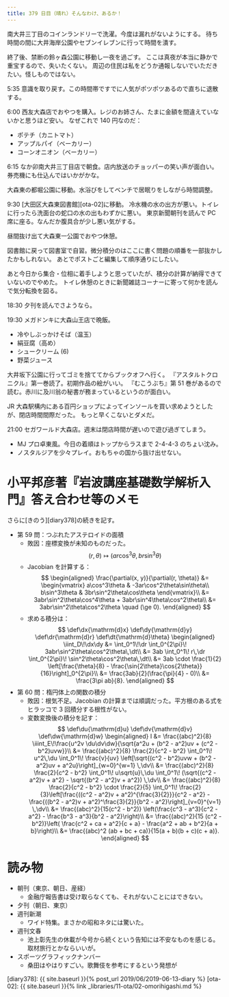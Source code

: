 ```yaml
---
title: 379 日目（晴れ）そんなわけ、あるか！
---
```


南大井三丁目のコインランドリーで洗濯。今度は漏れがないようにする。
待ち時間の間に大井海岸公園やセブンイレブンに行って時間を潰す。

終了後、禁断の鈴ヶ森公園に移動し一夜を過ごす。
ここは真夜が本当に静かで重宝するので、失いたくない。
周辺の住民は私をどうか通報しないでいただきたい。怪しものではない。

5:35 意識を取り戻す。この時間帯ですでに人気がポツポツあるので直ちに退散する。

6:00 西友大森店でおやつを購入。レジのお姉さん、たまに金額を間違えていないかと思うほど安い。
なぜこれで 140 円なのだ：
* ポテチ（カニトマト）
* アップルパイ（ベーカリー）
* コーンオニオン（ベーカリー）

6:15 なか卯南大井三丁目店で朝食。店内放送のチョッパーの笑い声が面白い。券売機にも仕込んではいかがかな。

大森東の都堀公園に移動。水浴びをしてベンチで居眠りをしながら時間調整。

9:30 [大田区大森東図書館][ota-02]に移動。
冷水機の水の出方が悪い。トイレに行ったら洗面台の蛇口の水の出もわずかに悪い。
東京新聞朝刊を読んで PC 席に座る。なんだか腹具合が少し悪い気がする。

昼間抜け出て大森東一公園でおやつ休憩。

図書館に戻って図書室で自習。微分積分のはここに書く問題の順番を一部抜かしたかもしれない。
あとでポストごと編集して順序通りにしたい。

あと今日から集合・位相に着手しようと思っていたが、積分の計算が納得できていないのでやめた。
トイレ休憩のときに新聞雑誌コーナーに寄って何かを読んで気分転換を図る。

18:30 夕刊を読んでさようなら。

19:30 メガドンキに大森山王店で晩飯。
* 冷やしぶっかけそば（温玉）
* 絹豆腐（高め）
* シュークリーム (6)
* 野菜ジュース

大井坂下公園に行ってゴミを捨ててからブックオフへ行く。
『アスタルトクロニクル』第一巻読了。初期作品の絵がいい。
『むこうぶち』第 51 巻があるので読む。赤川に及川翁の秘書が務まっているというのが面白い。

JR 大森駅構内にある百円ショップによってインソールを買い求めようとしたが、閉店時間間際だった。
もっと早くこないとダメだ。

21:00 セガワールド大森店。週末は閉店時間が遅いので遊び過ぎてしまう。
* MJ プロ卓東風。今日の着順はトップからラスまで 2-4-4-3 のちょい沈み。
* ノスタルジアを少々プレイ。おもちゃの国から抜け出せない。

# 小平邦彦著『岩波講座基礎数学解析入門』答え合わせ等のメモ

さらに[きのう][diary378]の続きを記す。

* 第 59 問：つぶれたアステロイドの面積
  * 敗因：座標変換が未知のものだった。
    $$
    (r, \theta) \longmapsto (ar\cos^3\theta, br\sin^3\theta)
    $$
  * Jacobian を計算する：
    $$
    \begin{aligned}
    \frac{\partial(x, y)}{\partial(r, \theta)} &= \begin{vmatrix}
        a\cos^3\theta & -3ar\cos^2\theta\sin\theta\\
        b\sin^3\theta & 3br\sin^2\theta\cos\theta
    \end{vmatrix}\\
    &= 3abr\sin^2\theta\cos^4\theta + 3abr\sin^4\theta\cos^2\theta\\
    &= 3abr\sin^2\theta\cos^2\theta \quad (\ge 0).
    \end{aligned}
    $$
  * 求める積分は：
    $$
    \def\dx{\mathrm{d}x}
    \def\dy{\mathrm{d}y}
    \def\dr{\mathrm{d}r}
    \def\dt{\mathrm{d}\theta}
    \begin{aligned}
    \iint_D\!\dx\dy &= \int_0^1\!\dr \int_0^{2\pi}\! 3abr\sin^2\theta\cos^2\theta\,\dt\\
    &= 3ab \int_0^1\! r\,\dr \int_0^{2\pi}\! \sin^2\theta\cos^2\theta\,\dt\\
    &= 3ab \cdot \frac{1}{2} \left[\frac{\theta}{8} - \frac{\sin{2\theta}\cos{2\theta}}{16}\right]_0^{2\pi}\\
    &= \frac{3ab}{2}(\frac{\pi}{4} - 0)\\
    &= \frac{3\pi ab}{8}.
    \end{aligned}
    $$
* 第 60 問：楕円体上の関数の積分
  * 敗因：根気不足。Jacobian の計算までは順調だった。平方根のある式をヒラッコで 3 回積分する根性がない。
  * 変数変換後の積分を記す：
    $$
    \def\du{\mathrm{d}u}
    \def\dv{\mathrm{d}v}
    \def\dw{\mathrm{d}w}
    \begin{aligned}
    I &= \frac{(abc)^2}{8} \iiint_E\!\frac{u^2v \du\dv\dw}{\sqrt{a^2u + (b^2 - a^2)uv + (c^2 - b^2)uvw}}\\
    &= \frac{(abc)^2}{8} \frac{2}{c^2 - b^2}
      \int_0^1\! u^2\,\du
      \int_0^1\! \frac{v}{uv}
      \left[\sqrt{(c^2 - b^2)uvw + (b^2 - a^2)uv + a^2u}\right]_{w=0}^{w=1}
      \,\dv\\
    &= \frac{(abc)^2}{8} \frac{2}{c^2 - b^2}
      \int_0^1\! u\sqrt{u}\,\du
      \int_0^1\! (\sqrt{(c^2 - a^2)v + a^2} - \sqrt{(b^2 - a^2)v + a^2})
      \,\dv\\
    &= \frac{(abc)^2}{8} \frac{2}{c^2 - b^2}
      \cdot \frac{2}{5}
      \int_0^1\! \frac{2}{3}\left[\frac{((c^2 - a^2)v + a^2)^{\frac{3}{2}}}{c^2 - a^2} - \frac{((b^2 - a^2)v + a^2)^\frac{3}{2}}{b^2 - a^2}\right]_{v=0}^{v=1}
      \,\dv\\
    &= \frac{(abc)^2}{15(c^2 - b^2)}
      \left(\frac{c^3 - a^3}{c^2 - a^2} - \frac{b^3 - a^3}{b^2 - a^2}\right)\\
    &= \frac{(abc)^2}{15 (c^2 - b^2)}\left(
      \frac{c^2 + ca + a^2}{c + a} - \frac{a^2 + ab + b^2}{a + b}\right)\\
    &= \frac{(abc)^2 (ab + bc + ca)}{15(a + b)(b + c)(c + a)}.
    \end{aligned}
    $$

# 読み物

* 朝刊（東京、朝日、産経）
  * 金融庁報告書は受け取らなくても、それがないことにはできない。
* 夕刊（朝日、東京）
* 週刊新潮
  * ワイド特集。まさかの昭和ネタには驚いた。
* 週刊文春
  * 池上彰先生の休載が今号から続くという告知には不安なものを感じる。取材旅行とかならいいが。
* スポーツグラフィックナンバー
  * 桑田はやはりすごい。歌舞伎を参考にするという発想が

[diary378]: {{ site.baseurl }}{% post_url 2019/06/2019-06-13-diary %}
[ota-02]: {{ site.baseurl }}{% link _libraries/11-ota/02-omorihigashi.md %}
